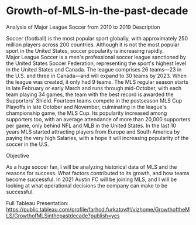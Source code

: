 # Growth-of-MLS-in-the-past-decade
Analysis of Major League Soccer from 2010 to 2019 
Description

Soccer (football) is the most popular sport globally, with approximately 250 million players across 200 countries. Although it is not the most popular sport in the United States, soccer popularity is increasing rapidly.  
Major League Soccer is a men's professional soccer league sanctioned by the United States Soccer Federation, representing the sport's highest level in the United States and Canada. The league comprises 26 teams—23 in the U.S. and three in Canada—and will expand to 30 teams by 2023. When the league was created, it only had 9 teams. 
The MLS regular season starts in late February or early March and runs through mid-October, with each team playing 34 games, the team with the best record is awarded the Supporters' Shield. Fourteen teams compete in the postseason MLS Cup Playoffs in late October and November, culminating in the league's championship game, the MLS Cup. 
Its popularity increased among supporters too, with an average attendance of more than 20,000 supporters per game, only behind NFL and MLB in the United States.
In the last 10 years MLS started attracting players from Europe and South America by paying the very high Salaries, with a hope it will increasing popularity of the soccer in the U.S. 

Objective

As a huge soccer fan, I will be analyzing historical data of MLS and the reasons for success. What factors contributed to its growth, and how teams become successful. In 2021 Austin FC will be joining MLS, and I will be looking at what operational decisions the company can make to be successful. 

Full Tableau Presentation: https://public.tableau.com/profile/farhod.furkatov#!/vizhome/GrowthoftheMLS/GrowthofMLSinthepastdecade?publish=yes
